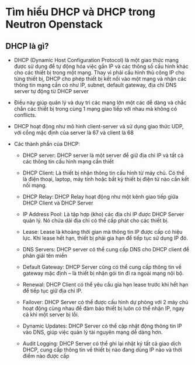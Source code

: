 # Tìm hiểu DHCP và DHCP trong Neutron Openstack
## DHCP là gì? 
 - DHCP (Dynamic Host Configuration Protocol) là một giao thức mạng được sử dụng để tự động hóa việc gắn IP và các thông số cấu hình khác cho các thiết bị trong một mạng. Thay vì phải cấu hình thủ công IP cho từng thiết bị, DHCP cho phép thiết bị kết nối vào một mạng và nhận các thông tin mạng cần có như IP, subnet, default gateway, địa chỉ DNS server tự động từ DHCP server

 - Điều này giúp quản lý và duy trì các mạng lớn một các dễ dàng và chắc chắn các thiết bị trong cùng 1 mạng giao tiếp với nhau mà không có conflicts. 

 - DHCP hoạt động như mô hình client-server và sử dụng giao thức UDP, với cổng mặc định của server là 67 và client là 68

 - Các thành phần của DHCP:

     + DHCP server: DHCP server là một server để giữ địa chỉ IP và tất cả các thông tin cấu hình mạng cần thiết 

     + DHCP Client: Là thiết bị nhận thông tin cấu hình từ máy chủ. Có thể là điện thoại, laptop, máy tính hoặc bất kỳ thiết bị điện tử nào cần kết nối mạng.

     + DHCP Relay: DHCP Relay hoạt động như một kênh giao tiếp giữa DHCP Client và DHCP Server

     + IP Address Pool: Là tập hợp (kho) các địa chỉ IP được DHCP Server quản lý. Nó chứa dải địa chỉ có thể cấp phát cho các thiết bị.

     + Lease: Lease là khoảng thời gian mà thông tin IP được cấp có hiệu lực. Khi lease hết hạn, thiết bị phải gia hạn để tiếp tục sử dụng IP đó.

     + DNS Servers: DHCP server có thể cung cấp DNS cho DHCP client để phân giải tên miền

     + Default Gateway: DHCP Server cũng có thể cung cấp thông tin về gateway mặc định – là thiết bị nhận gói tin đi ra ngoài mạng nội bộ.

     + Renewal: DHCP Client có thể yêu cầu gia hạn lease trước khi hết hạn để tiếp tục giữ địa chỉ IP.

     + Failover: DHCP Server có thể được cấu hình dự phòng với 2 máy chủ hoạt động cùng nhau để đảm bảo thiết bị luôn có thể nhận IP, ngay cả khi một server bị lỗi.
     
     + Dynamic Updates: DHCP Server có thể cập nhật động thông tin IP vào DNS, giúp việc quản lý tài nguyên mạng dễ dàng hơn.

     + Audit Logging: DHCP Server có thể ghi lại nhật ký tất cả giao dịch DHCP, cung cấp thông tin về thiết bị nào đang dùng IP nào và thời điểm nào được cấp 